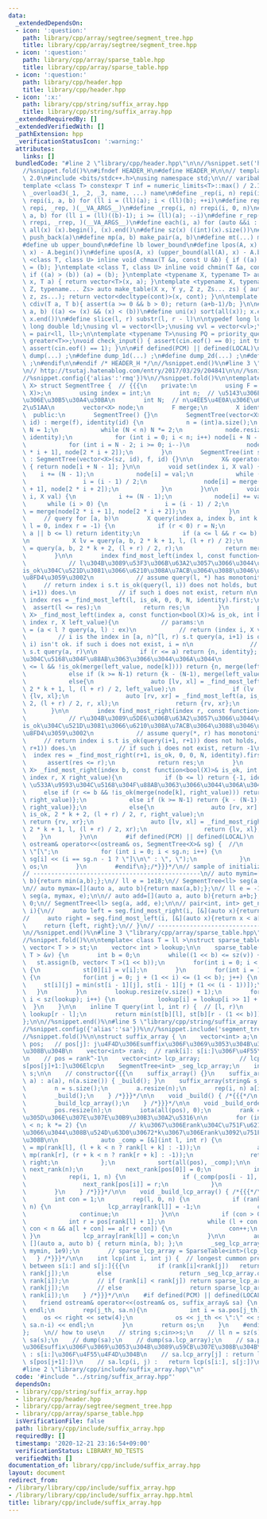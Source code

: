 ```yaml
---
data:
  _extendedDependsOn:
  - icon: ':question:'
    path: library/cpp/array/segtree/segment_tree.hpp
    title: library/cpp/array/segtree/segment_tree.hpp
  - icon: ':question:'
    path: library/cpp/array/sparse_table.hpp
    title: library/cpp/array/sparse_table.hpp
  - icon: ':question:'
    path: library/cpp/header.hpp
    title: library/cpp/header.hpp
  - icon: ':x:'
    path: library/cpp/string/suffix_array.hpp
    title: library/cpp/string/suffix_array.hpp
  _extendedRequiredBy: []
  _extendedVerifiedWith: []
  _pathExtension: hpp
  _verificationStatusIcon: ':warning:'
  attributes:
    links: []
  bundledCode: "#line 2 \"library/cpp/header.hpp\"\n\n//%snippet.set('header')%\n\
    //%snippet.fold()%\n#ifndef HEADER_H\n#define HEADER_H\n\n// template version\
    \ 2.0\n#include <bits/stdc++.h>\nusing namespace std;\n\n// varibable settings\n\
    template <class T> constexpr T inf = numeric_limits<T>::max() / 2.1;\n\n#define\
    \ _overload3(_1, _2, _3, name, ...) name\n#define _rep(i, n) repi(i, 0, n)\n#define\
    \ repi(i, a, b) for (ll i = (ll)(a); i < (ll)(b); ++i)\n#define rep(...) _overload3(__VA_ARGS__,\
    \ repi, _rep, )(__VA_ARGS__)\n#define _rrep(i, n) rrepi(i, 0, n)\n#define rrepi(i,\
    \ a, b) for (ll i = (ll)((b)-1); i >= (ll)(a); --i)\n#define r_rep(...) _overload3(__VA_ARGS__,\
    \ rrepi, _rrep, )(__VA_ARGS__)\n#define each(i, a) for (auto &&i : a)\n#define\
    \ all(x) (x).begin(), (x).end()\n#define sz(x) ((int)(x).size())\n#define pb(a)\
    \ push_back(a)\n#define mp(a, b) make_pair(a, b)\n#define mt(...) make_tuple(__VA_ARGS__)\n\
    #define ub upper_bound\n#define lb lower_bound\n#define lpos(A, x) (lower_bound(all(A),\
    \ x) - A.begin())\n#define upos(A, x) (upper_bound(all(A), x) - A.begin())\ntemplate\
    \ <class T, class U> inline void chmax(T &a, const U &b) { if ((a) < (b)) (a)\
    \ = (b); }\ntemplate <class T, class U> inline void chmin(T &a, const U &b) {\
    \ if ((a) > (b)) (a) = (b); }\ntemplate <typename X, typename T> auto make_table(X\
    \ x, T a) { return vector<T>(x, a); }\ntemplate <typename X, typename Y, typename\
    \ Z, typename... Zs> auto make_table(X x, Y y, Z z, Zs... zs) { auto cont = make_table(y,\
    \ z, zs...); return vector<decltype(cont)>(x, cont); }\n\ntemplate <class T> T\
    \ cdiv(T a, T b){ assert(a >= 0 && b > 0); return (a+b-1)/b; }\n\n#define is_in(x,\
    \ a, b) ((a) <= (x) && (x) < (b))\n#define uni(x) sort(all(x)); x.erase(unique(all(x)),\
    \ x.end())\n#define slice(l, r) substr(l, r - l)\n\ntypedef long long ll;\ntypedef\
    \ long double ld;\nusing vl = vector<ll>;\nusing vvl = vector<vl>;\nusing pll\
    \ = pair<ll, ll>;\n\ntemplate <typename T>\nusing PQ = priority_queue<T, vector<T>,\
    \ greater<T>>;\nvoid check_input() { assert(cin.eof() == 0); int tmp; cin >> tmp;\
    \ assert(cin.eof() == 1); }\n\n#if defined(PCM) || defined(LOCAL)\n#else\n#define\
    \ dump(...) ;\n#define dump_1d(...) ;\n#define dump_2d(...) ;\n#define cerrendl\
    \ ;\n#endif\n\n#endif /* HEADER_H */\n//%snippet.end()%\n#line 3 \"library/cpp/array/segtree/segment_tree.hpp\"\
    \n// http://tsutaj.hatenablog.com/entry/2017/03/29/204841\n\n//%snippet.set('segment_tree')%\n\
    //%snippet.config({'alias':'rmq'})%\n//%snippet.fold()%\n\ntemplate <typename\
    \ X> struct SegmentTree {  // {{{\n    private:\n        using F = function<X(X,\
    \ X)>;\n        using index = int;\n        int n;  // \u5143\u306E\u914D\u5217\
    \u306E\u30B5\u30A4\u30BA\n        int N;  // n\u4EE5\u4E0A\u306E\u6700\u5C0F\u306E\
    2\u51AA\n        vector<X> node;\n        F merge;\n        X identity;\n\n  \
    \  public:\n        SegmentTree() {}\n        SegmentTree(vector<X> a, F f, X\
    \ id) : merge(f), identity(id) {\n            n = (int)a.size();\n           \
    \ N = 1;\n            while (N < n) N *= 2;\n            node.resize(2 * N - 1,\
    \ identity);\n            for (int i = 0; i < n; i++) node[i + N - 1] = a[i];\n\
    \            for (int i = N - 2; i >= 0; i--)\n                node[i] = merge(node[2\
    \ * i + 1], node[2 * i + 2]);\n        }\n        SegmentTree(int sz, F f, X id)\
    \ : SegmentTree(vector<X>(sz, id), f, id) {}\n\n        X& operator[](index i)\
    \ { return node[i + N - 1]; }\n\n        void set(index i, X val) {\n        \
    \    i += (N - 1);\n            node[i] = val;\n            while (i > 0) {\n\
    \                i = (i - 1) / 2;\n                node[i] = merge(node[2 * i\
    \ + 1], node[2 * i + 2]);\n            }\n        }\n\n        void add(index\
    \ i, X val) {\n            i += (N - 1);\n            node[i] += val;\n      \
    \      while (i > 0) {\n                i = (i - 1) / 2;\n                node[i]\
    \ = merge(node[2 * i + 1], node[2 * i + 2]);\n            }\n        }\n\n   \
    \     // query for [a, b)\n        X query(index a, index b, int k = 0, index\
    \ l = 0, index r = -1) {\n            if (r < 0) r = N;\n            if (r <=\
    \ a || b <= l) return identity;\n            if (a <= l && r <= b) return node[k];\n\
    \n            X lv = query(a, b, 2 * k + 1, l, (l + r) / 2);\n            X rv\
    \ = query(a, b, 2 * k + 2, (l + r) / 2, r);\n            return merge(lv, rv);\n\
    \        }\n\n        index find_most_left(index l, const function<bool(X)>& is_ok){\n\
    \            // l\u304B\u3089\u53F3\u306B\u63A2\u3057\u3066\u3044\u3063\u3066\
    is_ok\u304C\u521D\u3081\u3066\u6210\u308A\u7ACB\u3064\u3088\u3046\u306Aindex\u3092\
    \u8FD4\u3059\u3002\n            // assume query(l, *) has monotonity\n       \
    \     // return index i s.t is_ok(query(l, i)) does not holds, but is_ok(query(l,\
    \ i+1)) does.\n            // if such i does not exist, return n\n           \
    \ index res = _find_most_left(l, is_ok, 0, 0, N, identity).first;\n          \
    \  assert(l <= res);\n            return res;\n        }\n        pair<index,\
    \ X> _find_most_left(index a, const function<bool(X)>& is_ok, int k, index l,\
    \ index r, X left_value){\n            // params:\n                // left_value\
    \ = (a < l ? query(a, l) : ex)\n            // return (index i, X v)\n       \
    \         // i is the index in [a, n)^[l, r) s.t query(a, i+1) is ok but query(a,\
    \ i) isn't ok. if such i does not exist, i = n\n                // v is the value\
    \ s.t query(a, r)\n\n            if (r <= a) return {n, identity};  // \u533A\u9593\
    \u304C\u5168\u304F\u88AB\u3063\u3066\u3044\u306A\u3044\n            else if (a\
    \ <= l && !is_ok(merge(left_value, node[k]))) return {n, merge(left_value, node[k])};\n\
    \            else if (k >= N-1) return {k - (N-1), merge(left_value, node[k])};\n\
    \            else{\n                auto [lv, xl] = _find_most_left(a, is_ok,\
    \ 2 * k + 1, l, (l + r) / 2, left_value);\n                if (lv != n) return\
    \ {lv, xl};\n                auto [rv, xr] = _find_most_left(a, is_ok, 2 * k +\
    \ 2, (l + r) / 2, r, xl);\n                return {rv, xr};\n            }\n \
    \       }\n\n        index find_most_right(index r, const function<bool(X)>& is_ok){\n\
    \            // r\u304B\u3089\u5DE6\u306B\u63A2\u3057\u3066\u3044\u3063\u3066\
    is_ok\u304C\u521D\u3081\u3066\u6210\u308A\u7ACB\u3064\u3088\u3046\u306Aindex\u3092\
    \u8FD4\u3059\u3002\n            // assume query(*, r) has monotonity\n       \
    \     // return index i s.t is_ok(query(i+1, r+1)) does not holds, but is_ok(query(i,\
    \ r+1)) does.\n            // if such i does not exist, return -1\n          \
    \  index res = _find_most_right(r+1, is_ok, 0, 0, N, identity).first;\n      \
    \      assert(res <= r);\n            return res;\n        }\n        pair<index,\
    \ X> _find_most_right(index b, const function<bool(X)>& is_ok, int k, index l,\
    \ index r, X right_value){\n            if (b <= l) return {-1, identity};  //\
    \ \u533A\u9593\u304C\u5168\u304F\u88AB\u3063\u3066\u3044\u306A\u3044\n       \
    \     else if (r <= b && !is_ok(merge(node[k], right_value))) return {-1, merge(node[k],\
    \ right_value)};\n            else if (k >= N-1) return {k - (N-1), merge(node[k],\
    \ right_value)};\n            else{\n                auto [rv, xr] = _find_most_right(b,\
    \ is_ok, 2 * k + 2, (l + r) / 2, r, right_value);\n                if (rv != -1)\
    \ return {rv, xr};\n                auto [lv, xl] = _find_most_right(b, is_ok,\
    \ 2 * k + 1, l, (l + r) / 2, xr);\n                return {lv, xl};\n        \
    \    }\n        }\n\n        #if defined(PCM) || defined(LOCAL)\n        friend\
    \ ostream& operator<<(ostream& os, SegmentTree<X>& sg) {  //\n            os <<\
    \ \"[\";\n            for (int i = 0; i < sg.n; i++) {\n                os <<\
    \ sg[i] << (i == sg.n - 1 ? \"]\\n\" : \", \");\n            }\n            return\
    \ os;\n        }\n        #endif\n};/*}}}*/\n// sample of initialize SegmentTree:\n\
    // -----------------------------------------------\n// auto mymin=[](auto a, auto\
    \ b){return min(a,b);};\n// ll e = 1e18;\n// SegmentTree<ll> seg(a, mymin, e);\n\
    \n// auto mymax=[](auto a, auto b){return max(a,b);};\n// ll e = -1e18;\n// SegmentTree<ll>\
    \ seg(a, mymax, e);\n\n// auto add=[](auto a, auto b){return a+b;};\n// ll e =\
    \ 0;\n// SegmentTree<ll> seg(a, add, e);\n\n// pair<int, int> get_nearest_index_of_smaller_element(int\
    \ i){\n//     auto left = seg.find_most_right(i, [&](auto x){return x < a[i];});\n\
    //     auto right = seg.find_most_left(i, [&](auto x){return x < a[i];});\n//\
    \     return {left, right};\n// }\n// -----------------------------------------------\n\
    \n//%snippet.end()%\n#line 3 \"library/cpp/array/sparse_table.hpp\"\n\n//%snippet.set('sparse_table')%\n\
    //%snippet.fold()%\n\ntemplate< class T = ll >\nstruct sparse_table {\n    vector<\
    \ vector< T > > st;\n    vector< int > lookup;\n\n    sparse_table(const vector<\
    \ T > &v) {\n        int b = 0;\n        while((1 << b) <= sz(v)) ++b;\n     \
    \   st.assign(b, vector< T >(1 << b));\n        for(int i = 0; i < sz(v); i++)\
    \ {\n            st[0][i] = v[i];\n        }\n        for(int i = 1; i < b; i++)\
    \ {\n            for(int j = 0; j + (1 << i) <= (1 << b); j++) {\n           \
    \     st[i][j] = min(st[i - 1][j], st[i - 1][j + (1 << (i - 1))]);\n         \
    \   }\n        }\n        lookup.resize(v.size() + 1);\n        for(int i = 2;\
    \ i < sz(lookup); i++) {\n            lookup[i] = lookup[i >> 1] + 1;\n      \
    \  }\n    }\n\n    inline T query(int l, int r) {  // [l, r)\n        int b =\
    \ lookup[r - l];\n        return min(st[b][l], st[b][r - (1 << b)]);\n    }\n\
    };\n\n//%snippet.end()%\n#line 5 \"library/cpp/string/suffix_array.hpp\"\n\n//%snippet.set('suffix_array')%\n\
    //%snippet.config({'alias':'sa'})%\n//%snippet.include('segment_tree')%\n//%snippet.include('sparse_table')%\n\
    //%snippet.fold()%\n\nstruct suffix_array { \n    vector<int> a;\n    vector<int>\
    \ pos;   // pos[j]: j\u4F4D\u306Esumffix\u306F\u3069\u3053\u304B\u3089\u59CB\u307E\
    \u308B\u304B\n    vector<int> rank;  // rank[i]: s[i:]\u306F\u4F55\u4F4D\u304B\
    \n    // pos = rank^-1\n    vector<int> lcp_array;           // lcp_arry[j]: s[pos[j]:]\u3068\
    s[pos[j]+1:]\u306Elcp\n    SegmentTree<int> _seg_lcp_array;\n    int n;\n    string\
    \ s;\n\n    // constructor{{{\n    suffix_array() {}\n    suffix_array(vector<int>&\
    \ a) : a(a), n(a.size()) { _build(); }\n    suffix_array(string& s_): s(s_) {\n\
    \        n = s.size();\n        a.resize(n);\n        rep(i, n) a[i] = s[i];\n\
    \        _build();\n    } /*}}}*/\n\n    void _build() { /*{{{*/\n        _build_order();\n\
    \        _build_lcp_array();\n    } /*}}}*/\n\n    void _build_order() { /*{{{*/\n\
    \        pos.resize(n);\n        iota(all(pos), 0);\n        rank = a;  // a\u3067\
    \u305D\u306E\u307E\u307E\u30B9\u30B3\u30A2\u5316\n\n        for (int k = 1; k\
    \ < n; k *= 2) {\n            // k\u3067\u306Erank\u304C\u751F\u6210\u3055\u308C\
    \u3066\u3044\u308B\u524D\u63D0\u30672*k\u3067\u306Erank\u3092\u751F\u6210\u3059\
    \u308B\n\n            auto _comp = [&](int l, int r) {\n                auto left\
    \ = mp(rank[l], (l + k < n ? rank[l + k] : -1));\n                auto right =\
    \ mp(rank[r], (r + k < n ? rank[r + k] : -1));\n                return left <\
    \ right;\n            };\n            sort(all(pos), _comp);\n\n            vector<int>\
    \ next_rank(n);\n            next_rank[pos[0]] = 0;\n            int r = 0;\n\
    \            rep(i, 1, n) {\n                if (_comp(pos[i - 1], pos[i])) r++;\n\
    \                next_rank[pos[i]] = r;\n            }\n            rank = next_rank;\n\
    \        }\n    } /*}}}*/\n\n    void _build_lcp_array() { /*{{{*/\n        lcp_array.resize(n);\n\
    \        int con = 1;\n        rep(l, 0, n) {\n            if (rank[l] + 1 ==\
    \ n) {\n                lcp_array[rank[l]] = -1;\n                con = 1;\n \
    \               continue;\n            }\n\n            if (con > 0) con--;\n\
    \            int r = pos[rank[l] + 1];\n            while (l + con < n && r +\
    \ con < n && a[l + con] == a[r + con]) {\n                con++;\n           \
    \ }\n            lcp_array[rank[l]] = con;\n        }\n\n        auto mymin =\
    \ [](auto a, auto b) { return min(a, b); };\n        _seg_lcp_array = SegmentTree<int>(lcp_array,\
    \ mymin, 1e9);\n        // sparse_lcp_array = SparseTable<int>(lcp_array);\n \
    \   } /*}}}*/\n\n    int lcp(int i, int j) {  // longest cummon prefix length\
    \ between s[i:] and s[j:]{{{\n        if (rank[i]<rank[j])   return _seg_lcp_array.query(rank[i],\
    \ rank[j]);\n        else                   return _seg_lcp_array.query(rank[j],\
    \ rank[i]);\n        // if (rank[i] < rank[j]) return sparse_lcp_array.get(rank[i],\
    \ rank[j]);\n        // else                   return sparse_lcp_array.get(rank[j],\
    \ rank[i]);\n    } /*}}}*/\n\n    #if defined(PCM) || defined(LOCAL)/*{{{*/\n\
    \    friend ostream& operator<<(ostream& os, suffix_array& sa) {\n        os <<\
    \ endl;\n        rep(j_th, sa.n){\n            int i = sa.pos[j_th];\n       \
    \     os << right << setw(4);\n            os << j_th << \":\" << sa.s.substr(i,\
    \ sa.n-i) << endl;\n        }\n        return os;\n    }\n    #endif/*}}}*/\n\
    };    \n// how to use\n    // string s;cin>>s;\n    // ll n = sz(s);\n    // suffix_array\
    \ sa(s);\n    // dump(sa);\n    // dump(sa.lcp_array);\n    // sa.pos[j]  : j\u4F4D\
    \u306Esuffix\u306F\u3069\u3053\u304B\u3089\u59CB\u307E\u308B\u304B\n    // sa.rank[i]\
    \ : s[i:]\u306F\u4F55\u4F4D\u304B\n    // sa.lcp_arry[j] : return lcp(s[pos[j]:],\
    \ s[pos[j+1]:])\n    // sa.lcp(i, j) :   return lcp(s[i:], s[j:])\n\n//%snippet.end()%\n\
    #line 2 \"library/cpp/include/suffix_array.hpp\"\n"
  code: '#include "../string/suffix_array.hpp"'
  dependsOn:
  - library/cpp/string/suffix_array.hpp
  - library/cpp/header.hpp
  - library/cpp/array/segtree/segment_tree.hpp
  - library/cpp/array/sparse_table.hpp
  isVerificationFile: false
  path: library/cpp/include/suffix_array.hpp
  requiredBy: []
  timestamp: '2020-12-21 23:16:54+09:00'
  verificationStatus: LIBRARY_NO_TESTS
  verifiedWith: []
documentation_of: library/cpp/include/suffix_array.hpp
layout: document
redirect_from:
- /library/library/cpp/include/suffix_array.hpp
- /library/library/cpp/include/suffix_array.hpp.html
title: library/cpp/include/suffix_array.hpp
---
```

